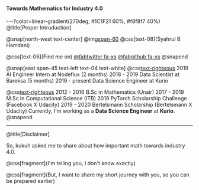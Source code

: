 #### Towards Mathematics for Industry 4.0

---?color=linear-gradient(270deg, #1C1F21 60%, #f8f8f7 40%)
@title[Proper Intruduction]

@snap[north-west text-center]
@img[span-60](assets/img/me.png)
@css[text-08](Syahrul B Hamdani)

@css[text-06](Find me on)
<a href="https://twitter.com/sbhamdani">@fab[twitter fa-xs](@size[0.7em](@sbhamdani))</a>
<a href="https://github.com/syahrulhamdani">@fab[github fa-xs](@size[0.7em](syahrulhamdani))</a>
@snapend

@snap[east span-45 text-left text-04 text-white]
@css[text-righteous](Works)
2019		AI Engineer Intern at Nodeflux (2 months)
2018 - 2019	Data Scientist at Bareksa (5 months)
2019 - present	Data Science Engineer at Kurio

@css[text-righteous](Education)
2012 - 2016	B.Sc in Mathematics (Unair)
2017 - 2019	M.Sc in Computational Science (ITB)
2019		PyTorch Scholarship Challenge (Facebook X Udacity)
2019 - 2020	Bertelsmann Scholarship (Bertelsmann X Udacity)
Currently, I'm working as a **Data Science Engineer** at **Kurio**.
@snapend

---
@title[Disclaimer]

So, kukuh asked me to share about how important math towards industry 4.0.

@css[fragment](I'm telling you, I don't know exactly)

@css[fragment](But, I want to share my short journey with you, so you can be prepared earlier)
